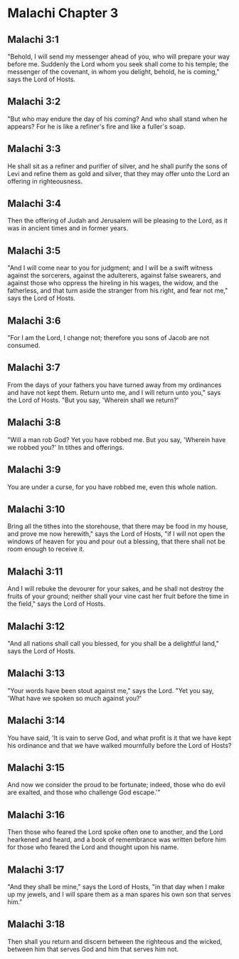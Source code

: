 # Malachi Chapter 3

## Malachi 3:1

"Behold, I will send my messenger ahead of you, who will prepare your way before me. Suddenly the Lord whom you seek shall come to his temple; the messenger of the covenant, in whom you delight, behold, he is coming," says the Lord of Hosts.

## Malachi 3:2

"But who may endure the day of his coming? And who shall stand when he appears? For he is like a refiner's fire and like a fuller's soap.

## Malachi 3:3

He shall sit as a refiner and purifier of silver, and he shall purify the sons of Levi and refine them as gold and silver, that they may offer unto the Lord an offering in righteousness.

## Malachi 3:4

Then the offering of Judah and Jerusalem will be pleasing to the Lord, as it was in ancient times and in former years.

## Malachi 3:5

"And I will come near to you for judgment; and I will be a swift witness against the sorcerers, against the adulterers, against false swearers, and against those who oppress the hireling in his wages, the widow, and the fatherless, and that turn aside the stranger from his right, and fear not me," says the Lord of Hosts.

## Malachi 3:6

"For I am the Lord, I change not; therefore you sons of Jacob are not consumed.

## Malachi 3:7

From the days of your fathers you have turned away from my ordinances and have not kept them. Return unto me, and I will return unto you," says the Lord of Hosts. "But you say, 'Wherein shall we return?'

## Malachi 3:8

"Will a man rob God? Yet you have robbed me. But you say, 'Wherein have we robbed you?' In tithes and offerings.

## Malachi 3:9

You are under a curse, for you have robbed me, even this whole nation.

## Malachi 3:10

Bring all the tithes into the storehouse, that there may be food in my house, and prove me now herewith," says the Lord of Hosts, "if I will not open the windows of heaven for you and pour out a blessing, that there shall not be room enough to receive it.

## Malachi 3:11

And I will rebuke the devourer for your sakes, and he shall not destroy the fruits of your ground; neither shall your vine cast her fruit before the time in the field," says the Lord of Hosts.

## Malachi 3:12

"And all nations shall call you blessed, for you shall be a delightful land," says the Lord of Hosts.

## Malachi 3:13

"Your words have been stout against me," says the Lord. "Yet you say, 'What have we spoken so much against you?'

## Malachi 3:14

You have said, 'It is vain to serve God, and what profit is it that we have kept his ordinance and that we have walked mournfully before the Lord of Hosts?

## Malachi 3:15

And now we consider the proud to be fortunate; indeed, those who do evil are exalted, and those who challenge God escape.'"

## Malachi 3:16

Then those who feared the Lord spoke often one to another, and the Lord hearkened and heard, and a book of remembrance was written before him for those who feared the Lord and thought upon his name.

## Malachi 3:17

"And they shall be mine," says the Lord of Hosts, "in that day when I make up my jewels, and I will spare them as a man spares his own son that serves him."

## Malachi 3:18

Then shall you return and discern between the righteous and the wicked, between him that serves God and him that serves him not.
